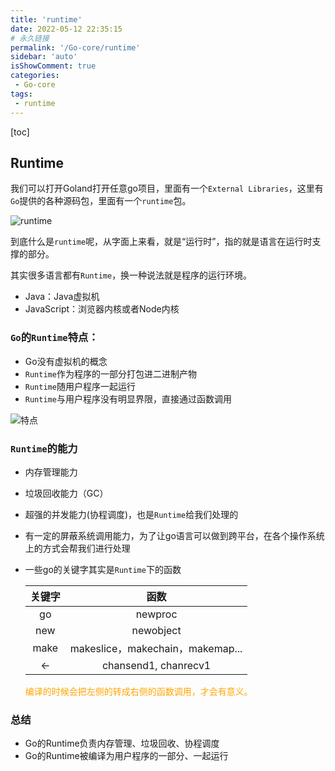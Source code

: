 ```yaml
---
title: 'runtime'
date: 2022-05-12 22:35:15
# 永久链接
permalink: '/Go-core/runtime'
sidebar: 'auto'
isShowComment: true
categories:
 - Go-core
tags:
 - runtime
---
```


[toc]



## Runtime

我们可以打开Goland打开任意go项目，里面有一个`External Libraries`，这里有`Go`提供的各种源码包，里面有一个`runtime`包。

![runtime](https://xingqiu-tuchuang-1256524210.cos.ap-shanghai.myqcloud.com/4021/20220512223729.png)



到底什么是`runtime`呢，从字面上来看，就是“运行时”，指的就是语言在运行时支撑的部分。



其实很多语言都有`Runtime`，换一种说法就是程序的运行环境。

-   Java：Java虚拟机
-   JavaScript：浏览器内核或者Node内核



### `Go`的`Runtime`特点：

-   Go没有虚拟机的概念
-   `Runtime`作为程序的一部分打包进二进制产物
-   `Runtime`随用户程序一起运行
-   `Runtime`与用户程序没有明显界限，直接通过函数调用

![特点](https://xingqiu-tuchuang-1256524210.cos.ap-shanghai.myqcloud.com/4021/20220512224131.png)



### `Runtime`的能力

-   内存管理能力

-   垃圾回收能力（GC）

-   超强的并发能力(协程调度)，也是`Runtime`给我们处理的

-   有一定的屏蔽系统调用能力，为了让go语言可以做到跨平台，在各个操作系统上的方式会帮我们进行处理

-   一些go的关键字其实是`Runtime`下的函数

    | 关键字 |               函数               |
    | :----: | :------------------------------: |
    |   go   |             newproc              |
    |  new   |            newobject             |
    |  make  | makeslice，makechain，makemap... |
    |   <-   |       chansend1, chanrecv1       |

    <span style="color: orange;">编译的时候会把左侧的转成右侧的函数调用，才会有意义。</span>



### 总结

-   Go的Runtime负责内存管理、垃圾回收、协程调度
-   Go的Runtime被编译为用户程序的一部分、一起运行